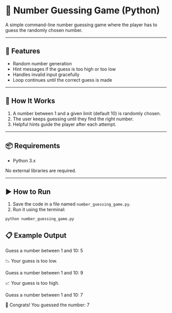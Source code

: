 # 🎯 Number Guessing Game (Python)

A simple command-line number guessing game where the player has to guess the randomly chosen number.

---

## 🚀 Features

- Random number generation
- Hint messages if the guess is too high or too low
- Handles invalid input gracefully
- Loop continues until the correct guess is made

---

## 🧠 How It Works

1. A number between 1 and a given limit (default 10) is randomly chosen.
2. The user keeps guessing until they find the right number.
3. Helpful hints guide the player after each attempt.

---

## 📦 Requirements

- Python 3.x

No external libraries are required.

---

## ▶️ How to Run

1. Save the code in a file named `number_guessing_game.py`.
2. Run it using the terminal:

```bash
python number_guessing_game.py
```

## 📋 Example Output

Guess a number between 1 and 10: 5

📉 Your guess is too low.

Guess a number between 1 and 10: 9

📈 Your guess is too high.

Guess a number between 1 and 10: 7

🎉 Congrats! You guessed the number: 7



